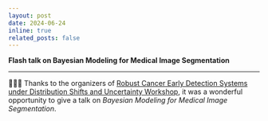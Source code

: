 ```yaml
---
layout: post
date: 2024-06-24
inline: true
related_posts: false
---
```


**Flash talk on Bayesian Modeling for Medical Image Segmentation**

---

&#127752;&#127752;&#127752; Thanks to the organizers of [Robust Cancer Early Detection Systems under Distribution Shifts and Uncertainty Workshop](https://www.c2d3.cam.ac.uk/events/robust-cancer-early-detection-systems-under-distribution-shifts-and-uncertainty-workshop), it was a wonderful opportunity to give a talk on _Bayesian Modeling for Medical Image Segmentation_.
